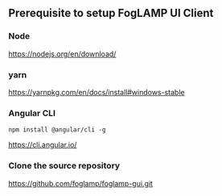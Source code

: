 ## Prerequisite to setup FogLAMP UI Client

### Node 

https://nodejs.org/en/download/

### yarn

https://yarnpkg.com/en/docs/install#windows-stable


### Angular CLI

`npm install @angular/cli -g`

https://cli.angular.io/


### Clone the source repository

https://github.com/foglamp/foglamp-gui.git
